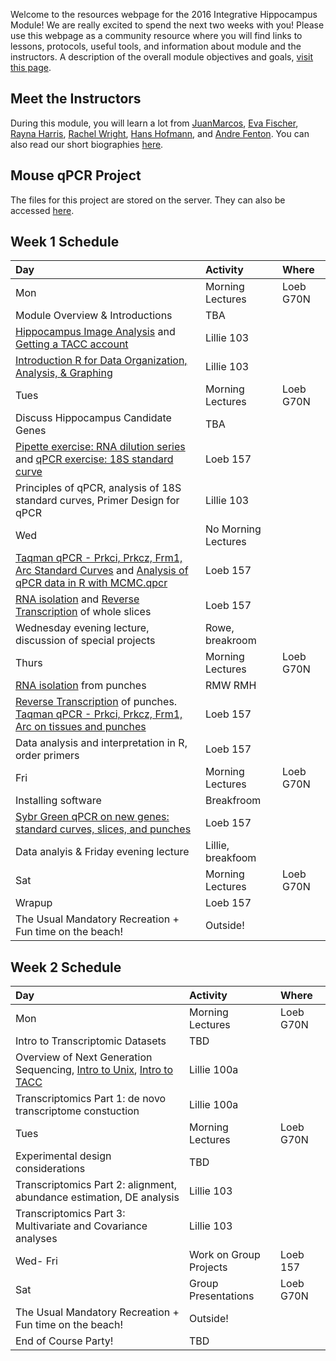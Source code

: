 Welcome to the resources webpage for the 2016 Integrative Hippocampus Module! We are really excited to spend the next two weeks with you! Please use this webpage as a community resource where you will find links to lessons, protocols, useful tools, and information about module and the instructors. A description of the overall module objectives and goals, [visit this page](ModuleOverview.md). 

## Meet the Instructors
During this module, you will learn a lot from [JuanMarcos](http://www.alarconlab.com), [Eva Fischer](http://evakfischer.weebly.com), [Rayna Harris](http://raynamharris.github.io),
[Rachel Wright](http://rmwright.weebly.com), [Hans Hofmann](http://cichlid.biosci.utexas.edu), and [Andre Fenton](http://www.cns.nyu.edu/corefaculty/Fenton.php). You can also read our short biographies [here](Instructors.md).

## Mouse qPCR Project 
The files for this project are stored on the server. They can also be accessed [here](https://github.com/raynamharris/qPCR-mouse). 


## Week 1 Schedule

Day | Activity|Where
:---|:---|:---
Mon | Morning Lectures | Loeb G70N
 | Module Overview & Introductions | TBA
 | [Hippocampus Image Analysis](https://github.com/raynamharris/qPCR-mouse/tree/master/slicephotos) and [Getting a TACC account](https://github.com/raynamharris/IntegrativeSTGmodule2016) | Lillie 103
 | [Introduction R for Data Organization, Analysis, & Graphing](https://github.com/raynamharris/R_Intro_for_Bioinformatics) | Lillie 103
Tues | Morning Lectures | Loeb G70N
 | Discuss Hippocampus Candidate Genes | TBA
 | [Pipette exercise: RNA dilution series](protocols/RNA_pipette_exercise.md) and [qPCR exercise: 18S standard curve](protocols/qPCRexercise.md) |  Loeb 157
 | Principles of qPCR, analysis of 18S standard curves, Primer Design for qPCR | Lillie 103
Wed | No Morning Lectures | 
 | [Taqman qPCR - Prkci, Prkcz, Frm1, Arc Standard Curves](protocols/aqManqPCRProtocol.pdf) and [Analysis of qPCR data in R with MCMC.qpcr](mcmc.qpcr.tutorial.pdf)| Loeb 157
 | [RNA isolation](protocols/RNAisolationProtocol.pdf) and [Reverse Transcription](protocols/ReverseTranscriptionProctocol.pdf) of whole slices | Loeb 157 
 | Wednesday evening lecture, discussion of special projects| Rowe, breakroom
Thurs | Morning Lectures | Loeb G70N
 | [RNA isolation](protocols/RNAisolationProtocol.pdf) from punches | RMW RMH 
 | [Reverse Transcription](protocols/ReverseTranscriptionProctocol.pdf) of punches. [Taqman qPCR - Prkci, Prkcz, Frm1, Arc on tissues and punches](protocols/TaqManqPCRProtocol.pdf) | Loeb 157  
 | Data analysis and interpretation in R, order primers  | Loeb 157
Fri | Morning Lectures | Loeb G70N
 | Installing software | Breakfroom
 |[Sybr Green qPCR on new genes: standard curves, slices, and punches](protocols/SybrGreenqPCRProtocol.pdf) | Loeb 157
 | Data analyis & Friday evening lecture | Lillie, breakfoom
Sat | Morning Lectures |  Loeb G70N
 | Wrapup | Loeb 157
 | The Usual Mandatory Recreation + Fun time on the beach! | Outside!


## Week 2 Schedule
Day | Activity|Where
:---|:---|:---
Mon | Morning Lectures | Loeb G70N
 | Intro to Transcriptomic Datasets | TBD
 | Overview of Next Generation Sequencing, [Intro to Unix](https://github.com/raynamharris/Shell_Intro_for_Transcriptomics), [Intro to TACC](https://github.com/raynamharris/IntegrativeSTGmodule2016) | Lillie 100a
 | Transcriptomics Part 1: de novo transcriptome constuction | Lillie 100a
Tues | Morning Lectures | Loeb G70N
 | Experimental design considerations | TBD
 | Transcriptomics Part 2: alignment, abundance estimation, DE analysis | Lillie 103
 | Transcriptomics Part 3: Multivariate and Covariance analyses | Lillie 103
Wed- Fri | Work on Group Projects | Loeb 157
Sat | Group Presentations |  Loeb G70N
 | The Usual Mandatory Recreation + Fun time on the beach! | Outside!
 | End of Course Party!| TBD


